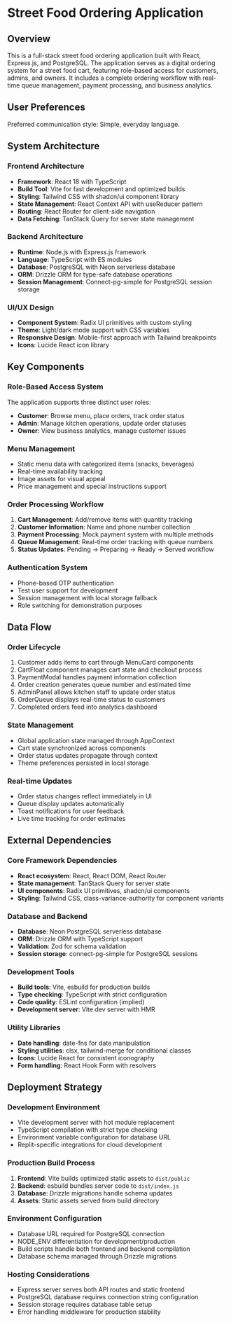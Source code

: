 # Street Food Ordering Application

## Overview

This is a full-stack street food ordering application built with React, Express.js, and PostgreSQL. The application serves as a digital ordering system for a street food cart, featuring role-based access for customers, admins, and owners. It includes a complete ordering workflow with real-time queue management, payment processing, and business analytics.

## User Preferences

Preferred communication style: Simple, everyday language.

## System Architecture

### Frontend Architecture
- **Framework**: React 18 with TypeScript
- **Build Tool**: Vite for fast development and optimized builds
- **Styling**: Tailwind CSS with shadcn/ui component library
- **State Management**: React Context API with useReducer pattern
- **Routing**: React Router for client-side navigation
- **Data Fetching**: TanStack Query for server state management

### Backend Architecture
- **Runtime**: Node.js with Express.js framework
- **Language**: TypeScript with ES modules
- **Database**: PostgreSQL with Neon serverless database
- **ORM**: Drizzle ORM for type-safe database operations
- **Session Management**: Connect-pg-simple for PostgreSQL session storage

### UI/UX Design
- **Component System**: Radix UI primitives with custom styling
- **Theme**: Light/dark mode support with CSS variables
- **Responsive Design**: Mobile-first approach with Tailwind breakpoints
- **Icons**: Lucide React icon library

## Key Components

### Role-Based Access System
The application supports three distinct user roles:
- **Customer**: Browse menu, place orders, track order status
- **Admin**: Manage kitchen operations, update order statuses
- **Owner**: View business analytics, manage customer issues

### Menu Management
- Static menu data with categorized items (snacks, beverages)
- Real-time availability tracking
- Image assets for visual appeal
- Price management and special instructions support

### Order Processing Workflow
1. **Cart Management**: Add/remove items with quantity tracking
2. **Customer Information**: Name and phone number collection
3. **Payment Processing**: Mock payment system with multiple methods
4. **Queue Management**: Real-time order tracking with queue numbers
5. **Status Updates**: Pending → Preparing → Ready → Served workflow

### Authentication System
- Phone-based OTP authentication
- Test user support for development
- Session management with local storage fallback
- Role switching for demonstration purposes

## Data Flow

### Order Lifecycle
1. Customer adds items to cart through MenuCard components
2. CartFloat component manages cart state and checkout process
3. PaymentModal handles payment information collection
4. Order creation generates queue number and estimated time
5. AdminPanel allows kitchen staff to update order status
6. OrderQueue displays real-time status to customers
7. Completed orders feed into analytics dashboard

### State Management
- Global application state managed through AppContext
- Cart state synchronized across components
- Order status updates propagate through context
- Theme preferences persisted in local storage

### Real-time Updates
- Order status changes reflect immediately in UI
- Queue display updates automatically
- Toast notifications for user feedback
- Live time tracking for order estimates

## External Dependencies

### Core Framework Dependencies
- **React ecosystem**: React, React DOM, React Router
- **State management**: TanStack Query for server state
- **UI components**: Radix UI primitives, shadcn/ui components
- **Styling**: Tailwind CSS, class-variance-authority for component variants

### Database and Backend
- **Database**: Neon PostgreSQL serverless database
- **ORM**: Drizzle ORM with TypeScript support
- **Validation**: Zod for schema validation
- **Session storage**: connect-pg-simple for PostgreSQL sessions

### Development Tools
- **Build tools**: Vite, esbuild for production builds
- **Type checking**: TypeScript with strict configuration
- **Code quality**: ESLint configuration (implied)
- **Development server**: Vite dev server with HMR

### Utility Libraries
- **Date handling**: date-fns for date manipulation
- **Styling utilities**: clsx, tailwind-merge for conditional classes
- **Icons**: Lucide React for consistent iconography
- **Form handling**: React Hook Form with resolvers

## Deployment Strategy

### Development Environment
- Vite development server with hot module replacement
- TypeScript compilation with strict type checking
- Environment variable configuration for database URL
- Replit-specific integrations for cloud development

### Production Build Process
1. **Frontend**: Vite builds optimized static assets to `dist/public`
2. **Backend**: esbuild bundles server code to `dist/index.js`
3. **Database**: Drizzle migrations handle schema updates
4. **Assets**: Static assets served from build directory

### Environment Configuration
- Database URL required for PostgreSQL connection
- NODE_ENV differentiation for development/production
- Build scripts handle both frontend and backend compilation
- Database schema managed through Drizzle migrations

### Hosting Considerations
- Express server serves both API routes and static frontend
- PostgreSQL database requires connection string configuration
- Session storage requires database table setup
- Error handling middleware for production stability